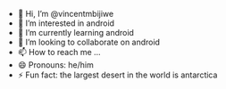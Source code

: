 - 👋 Hi, I’m @vincentmbijiwe
- 👀 I’m interested in android
- 🌱 I’m currently learning android
- 💞️ I’m looking to collaborate on android
- 📫 How to reach me ...
- 😄 Pronouns: he/him
- ⚡ Fun fact: the largest desert in the world is antarctica

<!---
vincentmbijiwe/vincentmbijiwe is a ✨ special ✨ repository because its `README.md` (this file) appears on your GitHub profile.
You can click the Preview link to take a look at your changes.
--->
